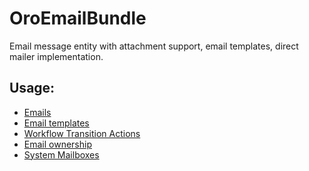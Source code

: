 OroEmailBundle
==============

Email message entity with attachment support, email templates, direct mailer implementation.

Usage:
------

 - [Emails](./Resources/doc/emails.md)
 - [Email templates](./Resources/doc/email_templates.md)
 - [Workflow Transition Actions](./Resources/doc/reference/workflow/workflow-entities/transition-actions.md)
 - [Email ownership](./Resources/doc/reference/security/ownership.md)
 - [System Mailboxes](./Resources/doc/reference/mailboxes.md)
